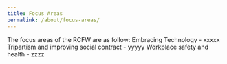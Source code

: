 ```yaml
---
title: Focus Areas
permalink: /about/focus-areas/
---
```


The focus areas of the RCFW are as follow:
Embracing Technology - xxxxx
Tripartism and improving social contract - yyyyy
Workplace safety and health - zzzz
